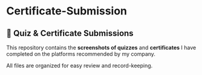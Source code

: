 # Certificate-Submission
## 📁 Quiz & Certificate Submissions

This repository contains the **screenshots of quizzes** and **certificates** I have completed on the platforms recommended by my company.

All files are organized for easy review and record-keeping.


